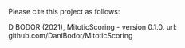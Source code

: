Please cite this project as follows:

D BODOR (2021),  MitoticScoring - version 0.1.0. url: github.com/DaniBodor/MitoticScoring
